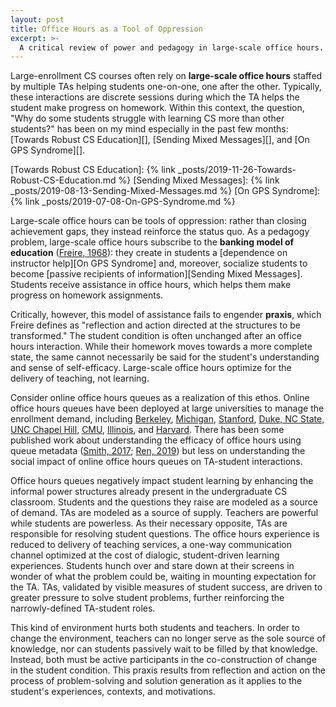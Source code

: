 ```yaml
---
layout: post
title: Office Hours as a Tool of Oppression
excerpt: >-
  A critical review of power and pedagogy in large-scale office hours.
---
```


Large-enrollment CS courses often rely on **large-scale office hours** staffed by multiple TAs helping students one-on-one, one after the other. Typically, these interactions are discrete sessions during which the TA helps the student make progress on homework. Within this context, the question, "Why do some students struggle with learning CS more than other students?" has been on my mind especially in the past few months: [Towards Robust CS Education][], [Sending Mixed Messages][], and [On GPS Syndrome][].

[Towards Robust CS Education]: {% link _posts/2019-11-26-Towards-Robust-CS-Education.md %}
[Sending Mixed Messages]: {% link _posts/2019-08-13-Sending-Mixed-Messages.md %}
[On GPS Syndrome]: {% link _posts/2019-07-08-On-GPS-Syndrome.md %}

Large-scale office hours can be tools of oppression: rather than closing achievement gaps, they instead reinforce the status quo. As a pedagogy problem, large-scale office hours subscribe to the **banking model of education** ([Freire, 1968][]): they create in students a [dependence on instructor help][On GPS Syndrome] and, moreover, socialize students to become [passive recipients of information][Sending Mixed Messages]. Students receive assistance in office hours, which helps them make progress on homework assignments.

[Freire, 1968]: https://patitsas.github.io/2016/01/28/On-Paulo-Freire-and-seeing-computing-as-literacy/

Critically, however, this model of assistance fails to engender **praxis**, which Freire defines as "reflection and action directed at the structures to be transformed." The student condition is often unchanged after an office hours interaction. While their homework moves towards a more complete state, the same cannot necessarily be said for the student's understanding and sense of self-efficacy. Large-scale office hours optimize for the delivery of teaching, not learning.

Consider online office hours queues as a realization of this ethos. Online office hours queues have been deployed at large universities to manage the enrollment demand, including [Berkeley][], [Michigan][], [Stanford][], [Duke, NC State, UNC Chapel Hill][], [CMU][], [Illinois][], and [Harvard][]. There has been some published work about understanding the efficacy of office hours using queue metadata ([Smith, 2017][]; [Ren, 2019][]) but less on understanding the social impact of online office hours queues on TA-student interactions.

[Berkeley]: https://oh.cs61a.org/
[Michigan]: https://lobster.eecs.umich.edu/eecsoh/
[Stanford]: https://queuestatus.com/organizations/1
[Duke, NC State, UNC Chapel Hill]: https://mydigitalhand.org/
[CMU]: https://cmu.ohqueue.com/#/
[Illinois]: https://queue.illinois.edu/
[Harvard]: https://dl.acm.org/citation.cfm?id=2400179
[Smith, 2017]: https://dl.acm.org/citation.cfm?id=3017800
[Ren, 2019]: https://dl.acm.org/citation.cfm?id=3291279.3339418

Office hours queues negatively impact student learning by enhancing the informal power structures already present in the undergraduate CS classroom. Students and the questions they raise are modeled as a source of demand. TAs are modeled as a source of supply. Teachers are powerful while students are powerless. As their necessary opposite, TAs are responsible for resolving student questions. The office hours experience is reduced to delivery of teaching services, a one-way communication channel optimized at the cost of dialogic, student-driven learning experiences. Students hunch over and stare down at their screens in wonder of what the problem could be, waiting in mounting expectation for the TA. TAs, validated by visible measures of student success, are driven to greater pressure to solve student problems, further reinforcing the narrowly-defined TA-student roles.

This kind of environment hurts both students and teachers. In order to change the environment, teachers can no longer serve as the sole source of knowledge, nor can students passively wait to be filled by that knowledge. Instead, both must be active participants in the co-construction of change in the student condition. This praxis results from reflection and action on the process of problem-solving and solution generation as it applies to the student's experiences, contexts, and motivations.
